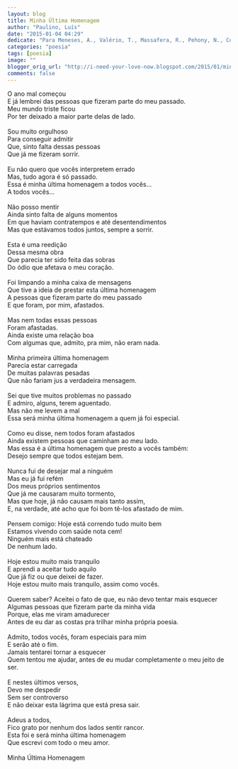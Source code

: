 ```yaml
---
layout: blog
title: Minha Última Homenagem
author: "Paulino, Luís"
date: "2015-01-04 04:29"
dedicate: "Para Meneses, A., Valério, T., Massafera, R., Pehony, N., Costa, M. e Rodrigues, I."
categories: "poesia"
tags: [poesia]
image: ""
blogger_orig_url: "http://i-need-your-love-now.blogspot.com/2015/01/minha-ultima-homenagem.html"
comments: false
---
```


O ano mal começou\
E já lembrei das pessoas que fizeram parte do meu passado.\
Meu mundo triste ficou\
Por ter deixado a maior parte delas de lado.\
\
Sou muito orgulhoso\
Para conseguir admitir\
Que, sinto falta dessas pessoas\
Que já me fizeram sorrir.\
\
Eu não quero que vocês interpretem errado\
Mas, tudo agora é só passado.\
Essa é minha última homenagem a todos vocês...\
A todos vocês...\
\
Não posso mentir\
Ainda sinto falta de alguns momentos\
Em que haviam contratempos e até desentendimentos\
Mas que estávamos todos juntos, sempre a sorrir.\
\
Esta é uma reedição\
Dessa mesma obra\
Que parecia ter sido feita das sobras\
Do ódio que afetava o meu coração.\
\
Foi limpando a minha caixa de mensagens\
Que tive a ideia de prestar esta última homenagem\
A pessoas que fizeram parte do meu passado\
E que foram, por mim, afastados.\
\
Mas nem todas essas pessoas\
Foram afastadas.\
Ainda existe uma relação boa\
Com algumas que, admito, pra mim, não eram nada.\
\
Minha primeira última homenagem\
Parecia estar carregada\
De muitas palavras pesadas\
Que não fariam jus a verdadeira mensagem.\
\
Sei que tive muitos problemas no passado\
E admiro, alguns, terem aguentado.\
Mas não me levem a mal\
Essa será minha última homenagem a quem já foi especial.\
\
Como eu disse, nem todos foram afastados\
Ainda existem pessoas que caminham ao meu lado.\
Mas essa é a última homenagem que presto a vocês também:\
Desejo sempre que todos estejam bem.\
\
Nunca fui de desejar mal a ninguém\
Mas eu já fui refém\
Dos meus próprios sentimentos\
Que já me causaram muito tormento,\
Mas que hoje, já não causam mais tanto assim,\
E, na verdade, até acho que foi bom tê-los afastado de mim.\
\
Pensem comigo: Hoje está correndo tudo muito bem\
Estamos vivendo com saúde nota cem!\
Ninguém mais está chateado\
De nenhum lado.\
\
Hoje estou muito mais tranquilo\
E aprendi a aceitar tudo aquilo\
Que já fiz ou que deixei de fazer.\
Hoje estou muito mais tranquilo, assim como vocês.\
\
Querem saber? Aceitei o fato de que, eu não devo tentar mais esquecer\
Algumas pessoas que fizeram parte da minha vida\
Porque, elas me viram amadurecer\
Antes de eu dar as costas pra trilhar minha própria poesia.\
\
Admito, todos vocês, foram especiais para mim\
E serão até o fim.\
Jamais tentarei tornar a esquecer\
Quem tentou me ajudar, antes de eu mudar completamente o meu jeito de ser.\
\
E nestes últimos versos,\
Devo me despedir\
Sem ser controverso\
E não deixar esta lágrima que está presa sair.\
\
Adeus a todos,\
Fico grato por nenhum dos lados sentir rancor.\
Esta foi e será minha última homenagem\
Que escrevi com todo o meu amor.\
\
Minha Última Homenagem
